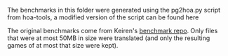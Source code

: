 The benchmarks in this folder were generated using the
pg2hoa.py script from hoa-tools, a modified version of
the script can be found here

The original benchmarks come from Keiren's [benchmark
repo](https://github.com/jkeiren/paritygame-generator). Only files that were
at most 50MB in size were translated (and only the resulting games of at most
that size were kept).
